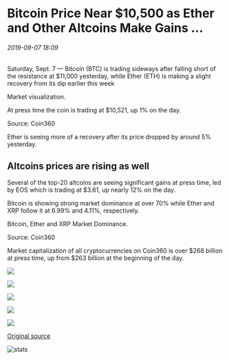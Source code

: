 # Bitcoin Price Near $10,500 as Ether and Other Altcoins Make Gains ...

###### 2019-09-07 18:09

Saturday, Sept. 7 — Bitcoin (BTC) is trading sideways after falling short of the resistance at $11,000 yesterday, while Ether (ETH) is making a slight recovery from its dip earlier this week

Market visualization.

At press time the coin is trading at $10,521, up 1% on the day.

Source: Coin360

Ether is seeing more of a recovery after its price dropped by around 5% yesterday.

## Altcoins prices are rising as well

Several of the top-20 altcoins are seeing significant gains at press time, led by EOS which is trading at $3.61, up nearly 12% on the day.

Bitcoin is showing strong market dominance at over 70% while Ether and XRP follow it at 6.99% and 4.11%, respectively.

Bitcoin, Ether and XRP Market Dominance.

Source: Coin360

Market capitalization of all cryptocurrencies on Coin360 is over $268 billion at press time, up from $263 billion at the beginning of the day.

![](https://s3.cointelegraph.com/storage/uploads/view/d33e8fba549c132a21227494c702c2a5.png)

![](https://s3.cointelegraph.com/storage/uploads/view/687e0d365d5ca50b9a60c3e06080f730.png)

![](https://s3.cointelegraph.com/storage/uploads/view/502e1385be674c9cbeb0cf9c501c7221.png)

![](https://s3.cointelegraph.com/storage/uploads/view/24dda3f702597bfb2b0eb80b48cb7bf2.png)

![](https://s3.cointelegraph.com/storage/uploads/view/db4d3ce5ad6e0c139a9417f4489c11b2.png)

[Original source](https://cointelegraph.com/news/bitcoin-price-near-10-500-as-ether-and-other-altcoins-make-gains)

![stats](https://c.statcounter.com/11760860/0/a89fa40b/1/ "stats")